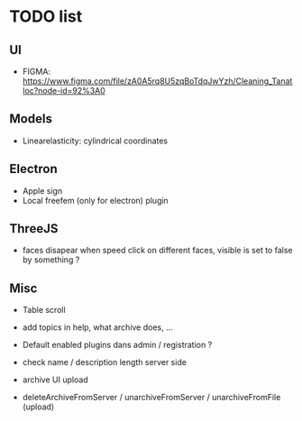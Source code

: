 # TODO list

## UI

- FIGMA: https://www.figma.com/file/zA0A5rq8U5zqBoTdqJwYzh/Cleaning_Tanatloc?node-id=92%3A0

## Models

- Linearelasticity: cylindrical coordinates

## Electron

- Apple sign
- Local freefem (only for electron) plugin

## ThreeJS

- faces disapear when speed click on different faces, visible is set to false by something ?

## Misc

- Table scroll

- add topics in help, what archive does, ...

- Default enabled plugins dans admin / registration ?

- check name / description length server side

- archive UI upload

- deleteArchiveFromServer / unarchiveFromServer / unarchiveFromFile (upload)
